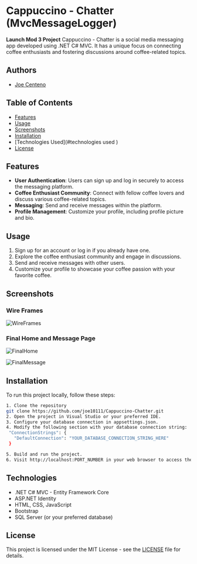 # Cappuccino - Chatter (MvcMessageLogger)

**Launch Mod 3 Project**
Cappuccino - Chatter is a social media messaging app developed using .NET C# MVC. It has a unique focus on connecting coffee enthusiasts and fostering discussions around coffee-related topics.
## Authors
- [Joe Centeno](https://www.github.com/joe10111)
## Table of Contents
- [Features](#features)
- [Usage](#usage)
- [Screenshots](#screenshots)
- [Installation](#installation)
- [Technologies Used](#technologies used )
- [License](#license)

## Features
- **User Authentication**: Users can sign up and log in securely to access the messaging platform.
- **Coffee Enthusiast Community**: Connect with fellow coffee lovers and discuss various coffee-related topics.
- **Messaging**: Send and receive messages within the platform.
- **Profile Management**: Customize your profile, including profile picture and bio.

## Usage 
1. Sign up for an account or log in if you already have one. 
2. Explore the coffee enthusiast community and engage in discussions. 
3. Send and receive messages with other users. 
4. Customize your profile to showcase your coffee passion with your favorite coffee.

## Screenshots
### Wire Frames
![WireFrames](https://lh4.googleusercontent.com/qEfs5KScRKFp6HPO0rZh5nPrzQ5WlPMOufuI1V6tG0ONNV8n-2fxze6xw5v5V4hkz4O-5EPWyNpMAR9Caq6MYvEk0fqwdo9JqNwcRZ8vZ-0ebX0bW3vJuW1TxQ93GR5NSYY0XdpE26ZQWDCKFjJ6FwTSQw=s2048)

### Final Home and Message Page
![FinalHome](https://lh4.googleusercontent.com/6iQ6T-O1tIgDpw_5czh9Bu4fQrQ02UURmtp_LHh2MRbfvC9C54ZdjVBJpiPPRxRb6EGw2dyffIfKTFibQAaqIDRTrqTgS0ydC7zU4nC51ILdb4l0MpXgrcd-9VKTWKZbVfY1mdDtupuA5ByP_la5EAgAJg=s2048)

![FinalMessage](https://lh6.googleusercontent.com/-RMGba2Bh-odkZ5eL0vfEIOvkbaSwwFmlp5ltdcKQSSjG3Yh8EYUr3cVq9gKoq22Zx6NjKKIBrwkNOvXg-q4p4-SECy1Bi7M76JX5NrxKYDRPLjbx8jFKb5f2PTCX87ICEEmhBXpI7165JSXuOdyb6JS6A=s2048)

## Installation

To run this project locally, follow these steps:

``` Bash
1. Clone the repository
git clone https://github.com/joe10111/Cappuccino-Chatter.git
2. Open the project in Visual Studio or your preferred IDE.
3. Configure your database connection in appsettings.json.
4. Modify the following section with your database connection string:
 "ConnectionStrings": {
   "DefaultConnection": "YOUR_DATABASE_CONNECTION_STRING_HERE"
 }

5. Build and run the project.
6. Visit http://localhost:PORT_NUMBER in your web browser to access the application.
```

## Technologies
- .NET C# MVC - Entity Framework Core
- ASP.NET Identity 
- HTML, CSS, JavaScript 
- Bootstrap 
- SQL Server (or your preferred database)

## License 
This project is licensed under the MIT License - see the [LICENSE](LICENSE) file for details.
